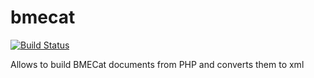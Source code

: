 bmecat
======

[![Build Status](https://travis-ci.org/sveneisenschmidt/bmecat.png?branch=master)](https://travis-ci.org/svenseisenschmidt/bmecat)

Allows to build BMECat documents from PHP and converts them to xml